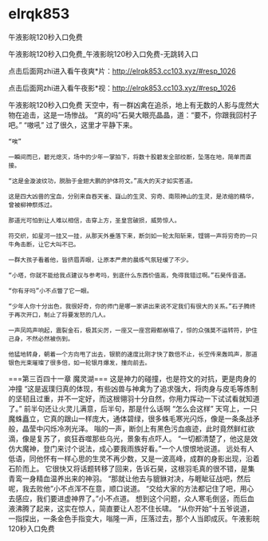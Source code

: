 # elrqk853
午液影皖120秒入口免费

午液影皖120秒入口免费_午液影皖120秒入口免费-无跳转入口

点击后面网zhi进入看午夜爽*片：http://elrqk853.cc103.xyz/#resp_1026

点击后面网zhi进入看午夜影*视：http://elrqk853.cc103.xyz/#resp_1026

午液影皖120秒入口免费    天空中，有一群凶禽在追杀，地上有无数的人影与庞然大物在追击，这是一场惨战。    “真的吗”石昊大眼亮晶晶，道：“要不，你跟我回村子吧。”    “嗷吼”    过了很久，这里才平静下来。

    “唉”

    一瞬间而已，碧光熄灭，场中的少年一掌拍下，将数十股碧发全部绞断，坠落在地，简单而直接。

    “这是金漩波纹功，脱胎于金翅大鹏的护体符文。”高大的天才如实答道。

    这是四大凶兽的宝血，分别来自吞天雀、嶷山的生灵、穷奇、南陨神山的生灵，是浓缩的精华，曾被柳神祭炼过。

    那道光可怕到让人难以相信，击穿上方，圣皇宫破损，威势惊人。

    符交织，如星河一挂又一挂，从那天外垂落下来，断剑如一轮太阳斩来，铿锵一声将穷奇的一只牛角击断，让它大叫不已。

    一群大孩子看着他，皆挤眉弄眼，让原本严肃的晨练气氛轻缓了不少。

    “小塔，你就不能给我点建议与参考吗，到底什么东西价值高，免得我错过啊。”石昊传音道。

    “你有牙吗”小不点瞥了它一眼。

    “少年人你十分出色，我很好奇，你的师门是哪一家讲出来说不定我们有很大的关系。”石子腾终于再次开口，制止了将要发怒的几人。

    一声凤鸣声响起，震裂金石，极其尖厉，一座又一座宫殿都崩塌了，惊的众强莫不运转符，护住己身，不然必然被伤到。

    他猛地转身，朝着一个方向甩了出去，银箭的速度比刚才快了数倍不止，长空传来轰鸣声，那道银色光束璀璨了很多倍，如一轮银月爆发，撞向前去。

===第三百四十一章 魔灵湖===    这是神力的碰撞，也是符文的对抗，更是肉身的冲撞    “这是返璞归真的体现，有些凶兽与神禽为了追求强大，将肉身与皮毛等炼制的坚韧且过重，并不一定好，而这根翎羽十分自然，你用力挥动一下试试看就知道了。”    前半句还让火灵儿满意，后半句，那是什么话啊    “怎么会这样”    天穹上，一只魔蛛矗立，它真的跟山一样庞大，通体碧绿，很多蛛毛寒光闪烁，像是一条条战矛般，晶莹中闪烁冷冽光泽。    嗡的一声，断剑上有黑色污血痕迹，此时竟然鲜红欲滴，像是复苏了，疯狂吞噬那些乌光，景象有点吓人。    “一切都清楚了，他这是效仿大魔神，登门来讨个说法，成心要我雨族好看。”一个人恨恨地说道。    远处有人低语，同他怀有一样心思的生灵不再少数，又是一波高峰，成群的身影出现，沿着石阶而上。    它很快又将话题转移了回来，告诉石昊，这根羽毛真的很不错，是集青鸾一身精血温养出来的神羽。    “那就让他去与貔貅对决，与睚眦征战吧，然后呢，我去败他”小不点浑不在意，顺口说道。    “交给大家的方法都记住了吧，用心去感应，我们要进虚神界了。”小不点道。    想到这个问题，众人寒毛倒竖，而后血液沸腾了起来，这实在惊人，简直要让人忍不住长啸。    “从你开始”十五爷说道，一指探出，一条金色手指变大，嗡隆一声，压落过去，那个人当即成灰。午液影皖120秒入口免费
